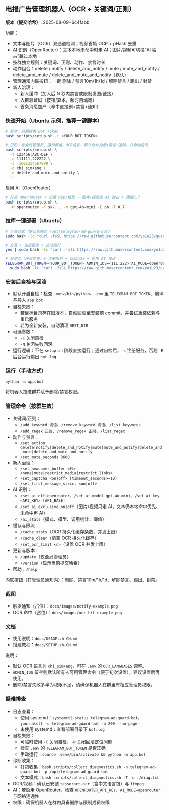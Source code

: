 ## 电报广告管理机器人（OCR + 关键词/正则）

**版本（提交哈希）**: <!--VERSION_START-->2025-08-09+6c4fabb<!--VERSION_END-->

功能：
- 文本与图片（OCR）双通道检测；视频首帧 OCR + pHash 去重
- AI 识别（OpenRouter）：文本本地未命中时走 AI；图片/视频可切换“AI 独占”跳过本地
- 按群独立规则：关键词、正则、动作、禁言时长
- 动作组合：delete / notify / delete_and_notify / mute / mute_and_notify / delete_and_mute / delete_and_mute_and_notify（默认）
- 管理通知内联按钮：一键 删除 / 禁言10m/1h/1d / 解除禁言 / 踢出 / 封禁
- 新人治理：
  - 新人缓冲（加入后 N 秒内禁言或限制发图/链接）
  - 入群验证码（按钮/算术，超时自动踢）
  - 首条消息加严（命中直接删+禁言+通知）

### 快速开始（Ubuntu 示例，推荐一键脚本）
```bash
# 基本：只需提供 Bot Token
bash scripts/setup.sh -t <YOUR_BOT_TOKEN>

# 进阶：含全局管理员、通知群组、OCR语言、默认动作为删+禁言+通知，并自动启动
bash scripts/setup.sh \
  -t 123456:ABC-DEF \
  -a 111111,222222 \
  -l -1001234567890 \
  -o chi_sim+eng \
  -d delete_and_mute_and_notify \
  -r
```

启用 AI（OpenRouter）
```bash
# 开启 OpenRouter + 设置 Key/模型 + 图片/视频走 AI 独占 + 阈值0.7
bash scripts/setup.sh \
  -M openrouter -K sk-... -m gpt-4o-mini -E on -T 0.7
```

### 拉库一键部署（Ubuntu）
```bash
# 全交互式（默认克隆到 /opt/telegram-ad-guard-bot）
sudo bash -lc "curl -fsSL https://raw.githubusercontent.com/yo1u23/guanggao/main/scripts/install_from_repo.sh | sudo bash"

# 交互 + 注册服务 + 自动运行
yes | sudo bash -lc "curl -fsSL https://raw.githubusercontent.com/yo1u23/guanggao/main/scripts/install_from_repo.sh | sudo bash -s -- -R -s"

# 非交互（环境变量）+ 注册服务 + 自动运行 + 启用 AI 独占
TELEGRAM_BOT_TOKEN=<YOUR_BOT_TOKEN> ADMIN_IDS=<111,222> AI_MODE=openrouter OPENROUTER_API_KEY=<sk-...> OPENROUTER_MODEL=gpt-4o-mini AI_EXCLUSIVE=on \
  sudo bash -lc "curl -fsSL https://raw.githubusercontent.com/yo1u23/guanggao/main/scripts/install_from_repo.sh | sudo bash -s -- -R -s"
```

### 安装后自检与回滚
- 默认开启自检：检查 `.venv/bin/python`、`.env` 里 `TELEGRAM_BOT_TOKEN`、编译与导入 `app.bot`
- 自检失败：
  - 若目标目录存在旧版本，自动回滚至安装前 commit，并尝试重装依赖与重启服务
  - 若为全新安装，自动清理 `DEST_DIR`
- 可选参数：
  - `-C` 关闭自检
  - `-N` 关闭失败回滚
- 运行逻辑：不在 `setup.sh` 阶段直接运行；通过自检后，`-s` 注册服务，否则 `-R` 后台运行输出 `bot.log`

### 运行（手动方式）
```bash
python -m app.bot
```
将机器人拉进群并赋予删除/禁言权限。

### 管理命令（按群生效）
- 关键词/正则：
  - `/add_keyword 词语`、`/remove_keyword 词语`、`/list_keywords`
  - `/add_regex 正则`、`/remove_regex 正则`、`/list_regex`
- 动作与禁言：
  - `/set_action delete|notify|delete_and_notify|mute|mute_and_notify|delete_and_mute|delete_and_mute_and_notify`
  - `/set_mute_seconds 3600`
- 新人治理：
  - `/set_newcomer_buffer <秒> <none|mute|restrict_media|restrict_links>`
  - `/set_captcha <on|off> [timeout_seconds>=10]`
  - `/set_first_message_strict <on|off>`
- AI 识别：
  - `/set_ai off|openrouter`、`/set_ai_model gpt-4o-mini`、`/set_ai_key <API_KEY> [API_BASE]`
  - `/set_ai_exclusive on|off`（图片/视频只走 AI，文本仍本地命中优先、未命中再 AI）
  - `/ai_stats`（模式、模型、调用统计、阈值）
- 缓存与限流：
  - `/cache_stats`（OCR 持久化缓存条数、并发上限）
  - `/cache_clear`（清空 OCR 持久化缓存）
  - `/set_ocr_limit <n>`（设置 OCR 并发上限）
- 更新与版本：
  - `/update`（仅全局管理员）
  - `/version`（显示当前提交哈希）
- 帮助：`/help`

内联按钮（在管理员通知内）：删除、禁言10m/1h/1d、解除禁言、踢出、封禁。

### 截图
- 触发通知（占位）：`docs/images/notify-example.png`
- OCR 命中（占位）：`docs/images/ocr-hit-example.png`

### 文档
- 使用说明：`docs/USAGE.zh-CN.md`
- 搭建教程：`docs/SETUP.zh-CN.md`

说明：
- 默认 OCR 语言为 `chi_sim+eng`，可在 `.env` 的 `OCR_LANGUAGES` 调整。
- `ADMIN_IDS` 留空则默认所有人可用管理命令（便于初次设置），建议设置后再使用。
- 删除/禁言失败多半为权限不足，请确保机器人在群里有相应管理员权限。

### 疑难排查
- 日志查看：
  - 使用 systemd：`systemctl status telegram-ad-guard-bot`，`journalctl -u telegram-ad-guard-bot -n 200 --no-pager`
  - 未使用 systemd：查看部署目录下 `bot.log`
- 自检失败：
  - 可临时使用 `-C` 关闭自检、`-N` 关闭回滚定位问题
  - 检查 `.env` 的 `TELEGRAM_BOT_TOKEN` 是否正确
  - 手动运行：`source .venv/bin/activate && python -m app.bot`
- 诊断收集：
  - 打包收集：`bash scripts/collect_diagnostics.sh -n telegram-ad-guard-bot -p /opt/telegram-ad-guard-bot`
  - 文本模式：`bash scripts/collect_diagnostics.sh -T -o ./diag.txt`
- OCR/视频：确认已安装 `tesseract-ocr`（含中文语言包）与 `ffmpeg`
- AI：若启用 OpenRouter，检查 `OPENROUTER_API_KEY`、`AI_MODE=openrouter` 与网络连通性
- 权限：确保机器人在群内具备删除与限制成员权限
